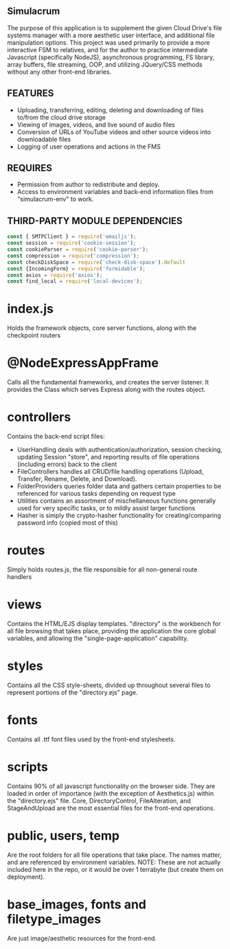 ## Simulacrum
The purpose of this application is to supplement the given Cloud Drive's file systems manager with a more aesthetic user interface, and additional file manipulation options. This project was used primarily to provide a more interactive FSM to relatives, and for the author to practice intermediate Javascript (specifically NodeJS), asynchronous programming, FS library, array buffers, file streaming, OOP, and utilizing JQuery/CSS methods without any other front-end libraries.

## FEATURES
- Uploading, transferring, editing, deleting and downloading of files to/from the cloud drive storage
- Viewing of images, videos, and live sound of audio files
- Conversion of URLs of YouTube videos and other source videos into downloadable files
- Logging of user operations and actions in the FMS

## REQUIRES
- Permission from author to redistribute and deploy.
- Access to environment variables and back-end information files from "simulacrum-env" to work.

## THIRD-PARTY MODULE DEPENDENCIES
```js
const { SMTPClient } = require('emailjs');
const session = require('cookie-session');
const cookieParser = require('cookie-parser');
const compression = require('compression');
const checkDiskSpace = require('check-disk-space').default
const {IncomingForm} = require('formidable');
const axios = require('axios');
const find_local = require('local-devices');
```

# index.js 
Holds the framework objects, core server functions, along with the checkpoint routers
# @NodeExpressAppFrame 
Calls all the fundamental frameworks, and creates the server listener. It provides the Class which serves Express along with the routes object.
# controllers 
Contains the back-end script files:
  * UserHandling deals with authentication/authorization, session checking, updating Session "store", and reporting results of file operations (including errors) back to the client
  * FileControllers handles all CRUD/file handling operations (Upload, Transfer, Rename, Delete, and Download). 
  * FolderProviders queries folder data and gathers certain properties to be referenced for various tasks depending on request type
  * Utilities contains an assortment of mischellaneous functions generally used for very specific tasks, or to mildly assist larger functions
  * Hasher is simply the crypto-hasher functionality for creating/comparing password info (copied most of this)
# routes 
Simply holds routes.js, the file responsible for all non-general route handlers 
# views 
Contains the HTML/EJS display templates. "directory" is the workbench for all file browsing that takes place, providing the application the core global variables, 
and allowing the "single-page-application" capability.
# styles
Contains all the CSS style-sheets, divided up throughout several files to represent portions of the "directory.ejs" page.
# fonts
Contains all .ttf font files used by the front-end stylesheets.
# scripts
Contains 90% of all javascript functionality on the browser side. They are loaded in order of importance (with the exception of Aesthetics.js) within the "directory.ejs" file. 
Core, DirectoryControl, FileAlteration, and StageAndUpload are the most essential files for the front-end operations.
# public, users, temp 
Are the root folders for all file operations that take place. The names matter, and are referenced by environment variables. NOTE: These are not actually included here in the repo, or it would be over 1 terrabyte (but create them on deployment).
# base_images, fonts and filetype_images 
Are just image/aesthetic resources for the front-end.
